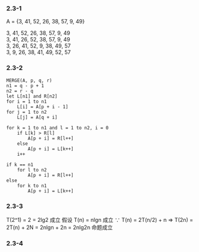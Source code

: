 ### 2.3-1
A = {3, 41, 52, 26, 38, 57, 9, 49}

3, 41, 52, 26, 38, 57, 9, 49<br>
3, 41, 26, 52, 38, 57, 9, 49<br>
3, 26, 41, 52, 9, 38, 49, 57<br>
3, 9, 26, 38, 41, 49, 52, 57

### 2.3-2

```
MERGE(A, p, q, r)
n1 = q - p + 1
n2 = r - q
let L[n1] and R[n2]
for i = 1 to n1
    L[i] = A[p + i - 1]
for j = 1 to n2
    L[j] = A[q + i]

for k = 1 to n1 and l = 1 to n2, i = 0
    if L[k] > R[l]
        A[p + i] = R[l++]
    else
        A[p + i] = L[k++]
    i++

if k == n1
    for l to n2
        A[p + i] = R[l++]
else
    for k to n1
        A[p + i] = L[k++]

```

### 2.3-3
T(2^1) = 2 = 2lg2 成立
假设 T(n) = nlgn 成立
∵   T(n) = 2T(n/2) + n
=>  T(2n) = 2T(n) + 2N = 2nlgn + 2n = 2nlg2n
命题成立

### 2.3-4

